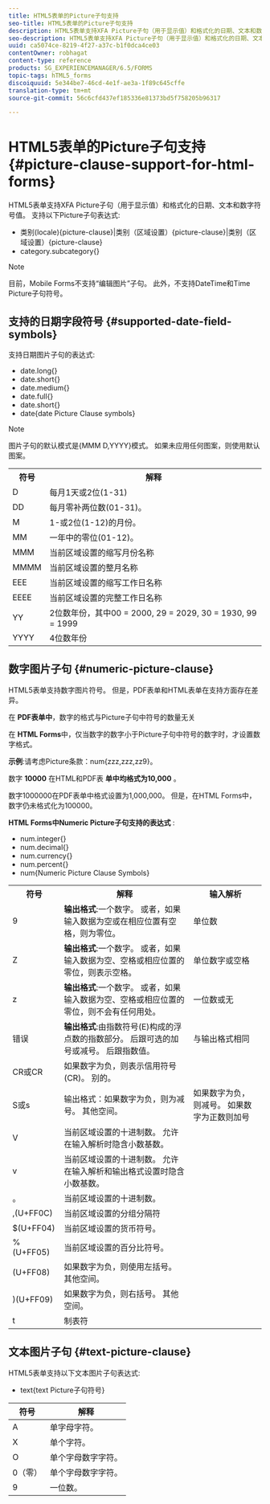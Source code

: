 ```yaml
---
title: HTML5表单的Picture子句支持
seo-title: HTML5表单的Picture子句支持
description: HTML5表单支持XFA Picture子句（用于显示值）和格式化的日期、文本和数字符号值。
seo-description: HTML5表单支持XFA Picture子句（用于显示值）和格式化的日期、文本和数字符号值。
uuid: ca5074ce-8219-4f27-a37c-b1f0dca4ce03
contentOwner: robhagat
content-type: reference
products: SG_EXPERIENCEMANAGER/6.5/FORMS
topic-tags: hTML5_forms
discoiquuid: 5e344be7-46cd-4e1f-ae3a-1f89c645cffe
translation-type: tm+mt
source-git-commit: 56c6cfd437ef185336e81373bd5f758205b96317

---
```



# HTML5表单的Picture子句支持 {#picture-clause-support-for-html-forms}

HTML5表单支持XFA Picture子句（用于显示值）和格式化的日期、文本和数字符号值。 支持以下Picture子句表达式:

* 类别(locale){picture-clause}|类别（区域设置）{picture-clause}|类别（区域设置）{picture-clause}
* category.subcategory{}

>[!NOTE]
>
>目前，Mobile Forms不支持“编辑图片”子句。 此外，不支持DateTime和Time Picture子句符号。

## 支持的日期字段符号 {#supported-date-field-symbols}

支持日期图片子句的表达式:

* date.long{}
* date.short{}
* date.medium{}
* date.full{}
* date.short{}
* date{date Picture Clause symbols}

>[!NOTE]
>
>图片子句的默认模式是{MMM D,YYYY}模式。 如果未应用任何图案，则使用默认图案。

<table>
 <tbody>
  <tr>
   <th><strong>符号</strong></th>
   <th>解释</th>
  </tr>
  <tr>
   <td>D</td>
   <td>每月1天或2位(1-31)</td>
  </tr>
  <tr>
   <td>DD</td>
   <td>每月零补两位数(01-31)。<br /> </td>
  </tr>
  <tr>
   <td>M</td>
   <td>1-或2位(1-12)的月份。<br /> </td>
  </tr>
  <tr>
   <td>MM</td>
   <td>一年中的零位(01-12)。<br /> </td>
  </tr>
  <tr>
   <td>MMM</td>
   <td>当前区域设置的缩写月份名称<br /> </td>
  </tr>
  <tr>
   <td>MMMM</td>
   <td>当前区域设置的整月名称<br /> </td>
  </tr>
  <tr>
   <td>EEE</td>
   <td>当前区域设置的缩写工作日名称<br /> </td>
  </tr>
  <tr>
   <td>EEEE</td>
   <td>当前区域设置的完整工作日名称<br /> </td>
  </tr>
  <tr>
   <td>YY</td>
   <td>2位数年份，其中00 = 2000, 29 = 2029, 30 = 1930, 99 = 1999<br /> </td>
  </tr>
  <tr>
   <td>YYYY</td>
   <td>4位数年份<br /> </td>
  </tr>
 </tbody>
</table>

## 数字图片子句 {#numeric-picture-clause}

HTML5表单支持数字图片符号。 但是，PDF表单和HTML表单在支持方面存在差异。

在 **PDF表单中**，数字的格式与Picture子句中符号的数量无关

在 **HTML Forms**&#x200B;中，仅当数字的数字小于Picture子句中符号的数字时，才设置数字格式。

**示例**:请考虑Picture条款：num{zzz,zzz,zz9}。

数字 **10000** 在HTML和PDF表 **单中均格式为10,000** 。

数字1000000在PDF表单中格式设置为1,000,000。 但是，在HTML Forms中，数字仍未格式化为100000。

**HTML Forms中Numeric Picture子句支持的表达式** :

* num.integer{}
* num.decimal{}
* num.currency{}
* num.percent{}
* num{Numeric Picture Clause Symbols}

<table>
 <tbody>
  <tr>
   <th><strong>符号</strong></th>
   <th><strong>解释</strong></th>
   <th>输入解析</th>
  </tr>
  <tr>
   <td>9</td>
   <td><strong>输出格式</strong>:一个数字。 或者，如果输入数据为空或在相应位置有空格，则为零位。<br /> </td>
   <td>单位数</td>
  </tr>
  <tr>
   <td>Z</td>
   <td><strong>输出格式</strong>:一个数字。 或者，如果输入数据为空、空格或相应位置的零位，则表示空格。<br /> </td>
   <td>单位数字或空格</td>
  </tr>
  <tr>
   <td>z</td>
   <td><strong>输出格式</strong>:一个数字。 或者，如果输入数据为空、空格或相应位置的零位，则不会有任何用处。<br /> </td>
   <td>一位数或无</td>
  </tr>
  <tr>
   <td>错误</td>
   <td><strong>输出格式</strong>:由指数符号(E)构成的浮点数的指数部分。 后跟可选的加号或减号。 后跟指数值。<br /> </td>
   <td>与输出格式相同</td>
  </tr>
  <tr>
   <td>CR或CR<br /> </td>
   <td>如果数字为负，则表示信用符号(CR)。 别的。</td>
   <td><br type="_moz" /> </td>
  </tr>
  <tr>
   <td>S或s<br /> </td>
   <td>输出格式：如果数字为负，则为减号。 其他空间。<br /> </td>
   <td>如果数字为负，则减号。 如果数字为正数则加号</td>
  </tr>
  <tr>
   <td>V</td>
   <td>当前区域设置的十进制数。 允许在输入解析时隐含小数基数。</td>
   <td><br type="_moz" /> </td>
  </tr>
  <tr>
   <td>v</td>
   <td>当前区域设置的十进制数。 允许在输入解析和输出格式设置时隐含小数基数。</td>
   <td><br type="_moz" /> </td>
  </tr>
  <tr>
   <td>。</td>
   <td>当前区域设置的十进制数。</td>
   <td><br type="_moz" /> </td>
  </tr>
  <tr>
   <td>,(U+FF0C)</td>
   <td>当前区域设置的分组分隔符</td>
   <td><br type="_moz" /> </td>
  </tr>
  <tr>
   <td>$(U+FF04)</td>
   <td>当前区域设置的货币符号。</td>
   <td><br type="_moz" /> </td>
  </tr>
  <tr>
   <td>%(U+FF05)</td>
   <td>当前区域设置的百分比符号。</td>
   <td><br type="_moz" /> </td>
  </tr>
  <tr>
   <td>(U+FF08)</td>
   <td>如果数字为负，则使用左括号。 其他空间。</td>
   <td><br type="_moz" /> </td>
  </tr>
  <tr>
   <td>)(U+FF09)</td>
   <td>如果数字为负，则右括号。 其他空间。</td>
   <td><br type="_moz" /> </td>
  </tr>
  <tr>
   <td>t</td>
   <td>制表符</td>
   <td><br type="_moz" /> </td>
  </tr>
 </tbody>
</table>

## 文本图片子句 {#text-picture-clause}

HTML5表单支持以下文本图片子句表达式:

* text{text Picture子句符号}

| **符号** | **解释** |
|---|---|
| A | 单字母字符。 |
| X | 单个字符。 |
| O | 单个字母数字字符。 |
| 0（零） | 单个字母数字字符。 |
| 9 | 一位数。 |
